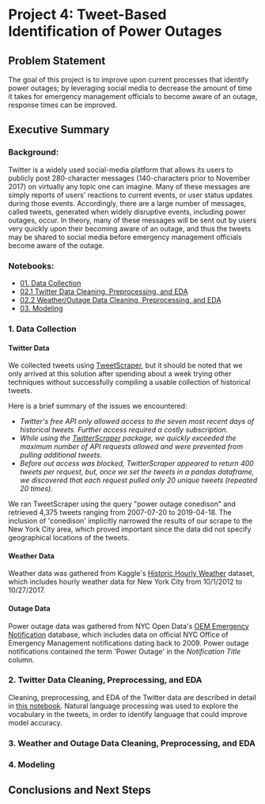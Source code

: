 # Project 4: Tweet-Based Identification of Power Outages


## Problem Statement

The goal of this project is to improve upon current processes that identify power outages; by leveraging social media to decrease the amount of time it takes for emergency management officials to become aware of an outage, response times can be improved.
 

## Executive Summary
### Background:
Twitter is a widely used social-media platform that allows its users to publicly post 280-character messages (140-characters prior to November 2017) on virtually any topic one can imagine. Many of these messages are simply reports of users' reactions to current events, or user status updates during those events. Accordingly, there are a large number of messages, called tweets, generated when widely disruptive events, including power outages, occur. In theory, many of these messages will be sent out by users very quickly upon their becoming aware of an outage, and thus the tweets may be shared to social media before emergency management officials become aware of the outage.

### Notebooks:
- [01. Data Collection](https://git.generalassemb.ly/iceberg/DSI-Client-Project/blob/master/01_Data_Gathering.ipynb)
- [02.1 Twitter Data Cleaning, Preprocessing, and EDA](https://git.generalassemb.ly/iceberg/DSI-Client-Project/blob/master/02.1_Data_Cleaning_Tweets.ipynb)
- [02.2 Weather/Outage Data Cleaning, Preprocessing, and EDA](https://git.generalassemb.ly/iceberg/DSI-Client-Project/blob/master/02.2_Data_Cleaning_Weather_and_Outage.ipynb)
- [03. Modeling]()

### 1. Data Collection

#### Twitter Data
We collected tweets using [TweetScraper](https://github.com/jonbakerfish/TweetScraper), but it should be noted that we only arrived at this solution after spending about a week trying other techniques without successfully compiling a usable collection of historical tweets.

Here is a brief summary of the issues we encountered:
- *Twitter's free API only allowed access to the seven most recent days of historical tweets. Further access required a costly subscription.*
- *While using the [TwitterScraper](https://github.com/taspinar/twitterscraper) package, we quickly exceeded the maximum number of API requests allowed and were prevented from pulling additional tweets.*
- *Before out access was blocked, TwitterScraper appeared to return 400 tweets per request, but, once we set the tweets in a pandas dataframe, we discovered that each request pulled only 20 unique tweets (repeated 20 times).*

We ran TweetScraper using the query "power outage conedison" and retrieved 4,375 tweets ranging from 2007-07-20 to 2019-04-18. The inclusion of 'conedison' implicitly narrowed the results of our scrape to the New York City area, which proved important since the data did not specify geographical locations of the tweets.

#### Weather Data
Weather data was gathered from Kaggle's [Historic Hourly Weather](https://www.kaggle.com/selfishgene/historical-hourly-weather-data#weather_description.csv) dataset, which includes hourly weather data for New York City from 10/1/2012 to 10/27/2017.

#### Outage Data
Power outage data was gathered from NYC Open Data's [OEM Emergency Notification](https://data.cityofnewyork.us/Public-Safety/OEM-Emergency-Notifications/8vv7-7wx3/data) database, which includes data on official NYC Office of Emergency Management notifications dating back to 2009. Power outage notifications contained the term 'Power Outage' in the *Notification Title* column.

### 2. Twitter Data Cleaning, Preprocessing, and EDA
Cleaning, preprocessing, and EDA of the Twitter data are described in detail in [this notebook](https://git.generalassemb.ly/iceberg/DSI-Client-Project/blob/master/02.1_Data_Cleaning_Tweets.ipynb). Natural language processing was used to explore the vocabulary in the tweets, in order to identify language that could improve model accuracy.

### 3. Weather and Outage Data Cleaning, Preprocessing, and EDA

### 4. Modeling

## Conclusions and Next Steps



